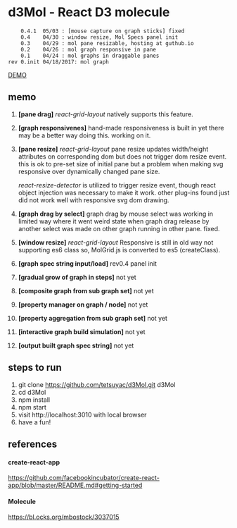 # d3Mol - React D3 molecule
```
    0.4.1  05/03 : [mouse capture on graph sticks] fixed
    0.4    04/30 : window resize, Mol Specs panel init
    0.3    04/29 : mol pane resizable, hosting at guthub.io
    0.2    04/26 : mol graph responsive in pane
    0.1    04/24 : mol graphs in draggable panes
rev 0.init 04/18/2017: mol graph
```


[DEMO](https://tetsuyac.github.io/d3Mol)

## memo
1. **[pane drag]** *react-grid-layout* natively supports this feature.

1. **[graph responsivenes]** hand-made responsiveness is built in yet there
   may be a better way doing this. working on it.

1. **[pane resize]** *react-grid-layout* pane resize updates width/height
   attributes on corresponding dom but does not trigger dom resize
   event. this is ok to pre-set size of initial pane but a problem when
   making svg responsive over dynamically changed pane size.

   *react-resize-detector* is utilized to trigger resize event, though
   react object injection was necessary to make it work. other plug-ins
   found just did not work well with responsive svg dom drawing.

1. **[graph drag by select]** graph drag by mouse select was working in
   limited way where it went weird state when graph drag release by
   another select was made on other graph running in other pane. fixed.

1. **[window resize]** *react-grid-layout* Responsive is still in old way
   not supporting es6 class so, MolGrid.js is converted to es5 (createClass).

1. **[graph spec string input/load]** rev0.4 panel init

1. **[gradual grow of graph in steps]** not yet

1. **[composite graph from sub graph set]** not yet

1. **[property manager on graph / node]** not yet

1. **[property aggregation from sub graph set]** not yet

1. **[interactive graph build simulation]** not yet

1. **[output built graph spec string]** not yet

## steps to run
1. git clone https://github.com/tetsuyac/d3Mol.git d3Mol
1. cd d3Mol
1. npm install
1. npm start
1. visit http://localhost:3010 with local browser
1. have a fun!

## references
#### create-react-app
https://github.com/facebookincubator/create-react-app/blob/master/README.md#getting-started
#### Molecule
https://bl.ocks.org/mbostock/3037015
